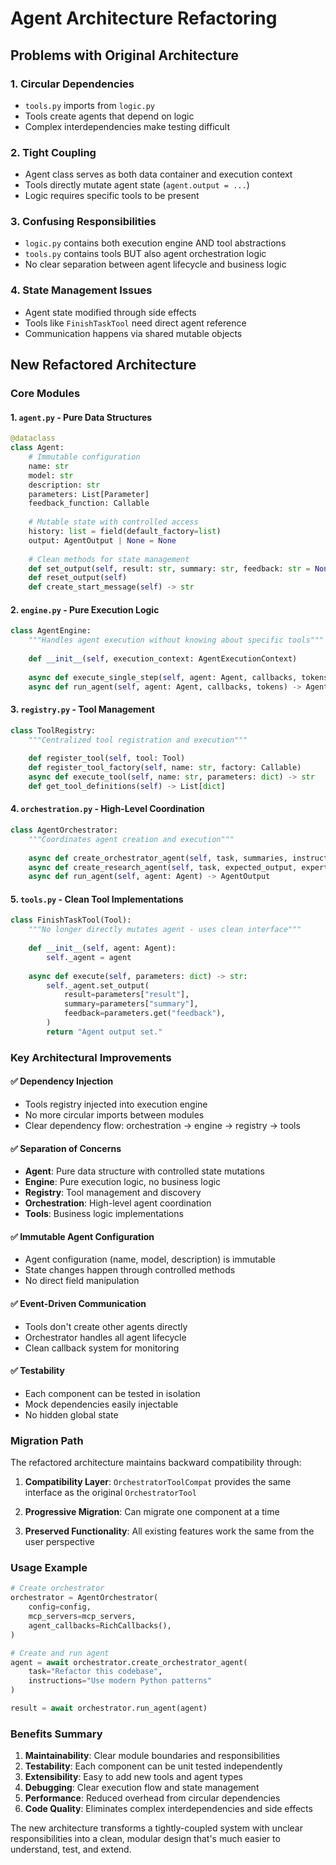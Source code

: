 # Agent Architecture Refactoring

## Problems with Original Architecture

### 1. Circular Dependencies
- `tools.py` imports from `logic.py` 
- Tools create agents that depend on logic
- Complex interdependencies make testing difficult

### 2. Tight Coupling
- Agent class serves as both data container and execution context
- Tools directly mutate agent state (`agent.output = ...`)
- Logic requires specific tools to be present

### 3. Confusing Responsibilities  
- `logic.py` contains both execution engine AND tool abstractions
- `tools.py` contains tools BUT also agent orchestration logic
- No clear separation between agent lifecycle and business logic

### 4. State Management Issues
- Agent state modified through side effects
- Tools like `FinishTaskTool` need direct agent reference
- Communication happens via shared mutable objects

## New Refactored Architecture

### Core Modules

#### 1. `agent.py` - Pure Data Structures
```python
@dataclass
class Agent:
    # Immutable configuration
    name: str
    model: str
    description: str
    parameters: List[Parameter]
    feedback_function: Callable
    
    # Mutable state with controlled access
    history: list = field(default_factory=list)
    output: AgentOutput | None = None
    
    # Clean methods for state management
    def set_output(self, result: str, summary: str, feedback: str = None)
    def reset_output(self)
    def create_start_message(self) -> str
```

#### 2. `engine.py` - Pure Execution Logic
```python
class AgentEngine:
    """Handles agent execution without knowing about specific tools"""
    
    def __init__(self, execution_context: AgentExecutionContext)
    
    async def execute_single_step(self, agent: Agent, callbacks, tokens)
    async def run_agent(self, agent: Agent, callbacks, tokens) -> AgentOutput
```

#### 3. `registry.py` - Tool Management
```python  
class ToolRegistry:
    """Centralized tool registration and execution"""
    
    def register_tool(self, tool: Tool)
    def register_tool_factory(self, name: str, factory: Callable)
    async def execute_tool(self, name: str, parameters: dict) -> str
    def get_tool_definitions(self) -> List[dict]
```

#### 4. `orchestration.py` - High-Level Coordination
```python
class AgentOrchestrator:
    """Coordinates agent creation and execution"""
    
    async def create_orchestrator_agent(self, task, summaries, instructions)
    async def create_research_agent(self, task, expected_output, expert=False)  
    async def run_agent(self, agent: Agent) -> AgentOutput
```

#### 5. `tools.py` - Clean Tool Implementations
```python
class FinishTaskTool(Tool):
    """No longer directly mutates agent - uses clean interface"""
    
    def __init__(self, agent: Agent):
        self._agent = agent
    
    async def execute(self, parameters: dict) -> str:
        self._agent.set_output(
            result=parameters["result"],
            summary=parameters["summary"],
            feedback=parameters.get("feedback"),
        )
        return "Agent output set."
```

### Key Architectural Improvements

#### ✅ Dependency Injection
- Tools registry injected into execution engine
- No more circular imports between modules
- Clear dependency flow: orchestration → engine → registry → tools

#### ✅ Separation of Concerns
- **Agent**: Pure data structure with controlled state mutations
- **Engine**: Pure execution logic, no business logic
- **Registry**: Tool management and discovery
- **Orchestration**: High-level agent coordination
- **Tools**: Business logic implementations

#### ✅ Immutable Agent Configuration
- Agent configuration (name, model, description) is immutable
- State changes happen through controlled methods
- No direct field manipulation

#### ✅ Event-Driven Communication
- Tools don't create other agents directly
- Orchestrator handles all agent lifecycle
- Clean callback system for monitoring

#### ✅ Testability
- Each component can be tested in isolation
- Mock dependencies easily injectable
- No hidden global state

### Migration Path

The refactored architecture maintains backward compatibility through:

1. **Compatibility Layer**: `OrchestratorToolCompat` provides the same interface as the original `OrchestratorTool`

2. **Progressive Migration**: Can migrate one component at a time

3. **Preserved Functionality**: All existing features work the same from the user perspective

### Usage Example

```python
# Create orchestrator
orchestrator = AgentOrchestrator(
    config=config,
    mcp_servers=mcp_servers,
    agent_callbacks=RichCallbacks(),
)

# Create and run agent
agent = await orchestrator.create_orchestrator_agent(
    task="Refactor this codebase",
    instructions="Use modern Python patterns"
)

result = await orchestrator.run_agent(agent)
```

### Benefits Summary

1. **Maintainability**: Clear module boundaries and responsibilities
2. **Testability**: Each component can be unit tested independently  
3. **Extensibility**: Easy to add new tools and agent types
4. **Debugging**: Clear execution flow and state management
5. **Performance**: Reduced overhead from circular dependencies
6. **Code Quality**: Eliminates complex interdependencies and side effects

The new architecture transforms a tightly-coupled system with unclear responsibilities into a clean, modular design that's much easier to understand, test, and extend.
